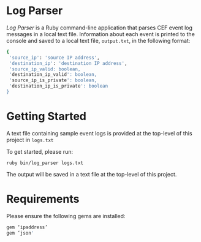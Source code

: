 Log Parser
===============
*Log Parser* is a Ruby command-line application that parses CEF event log messages in a local text file. Information about each event is printed to the console and saved to a local text file, `output.txt`, in the following format:

```sh
{
 'source_ip': 'source IP address',
 'destination_ip': 'destination IP address',
 'source_ip_valid: boolean,
 'destination_ip_valid': boolean,
 'source_ip_is_private': boolean,
 'destination_ip_is_private': boolean
}
```

Getting Started
===============

A text file containing sample event logs is provided at the top-level of this project in `​logs.txt`​

To get started, please run:

`​ruby bin/log_parser logs.txt`

The output will be saved in a text file at the top-level of this project.

Requirements
============

Please ensure the following gems are installed:

```sh
gem ‘ipaddress’
gem ‘json'
```
